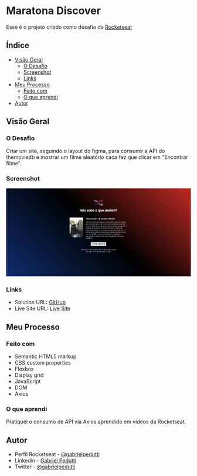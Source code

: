 # Maratona Discover

Esse é o projeto criado como desafio da [Rocketseat](https://www.rocketseat.com.br/)

## Índice

- [Visão Geral](#Visão-Geral)
  - [O Desafio](#O-Desafio)
  - [Screenshot](#screenshot)
  - [Links](#links)
- [Meu Processo](#Meu-Processo)
  - [Feito com](#Feito-com)
  - [O que aprendi](#O-que-aprendi)
- [Autor](#autor)

## Visão Geral

### O Desafio

Criar um site, seguindo o layout do figma, para consumir a API do themoviedb e mostrar um filme aleatório cada fez que clicar em "Encontrar filme".

### Screenshot

![](./screenshot.png)

### Links

- Solution URL: [GitHub](https://github.com/gabrielpedutti/Desafio-rocketflix)
- Live Site URL: [Live Site](https://gabrielpedutti.github.io/Desafio-rocketflix)

## Meu Processo

### Feito com

- Semantic HTML5 markup
- CSS custom properties
- Flexbox
- Display grid
- JavaScript
- DOM
- Axios

### O que aprendi

Pratiquei o consumo de API via Axios aprendido em vídeos da Rocketseat.

## Autor

- Perfil Rocketseat - [@gabrielpedutti](https://app.rocketseat.com.br/me/gabriel-pedutti-03660)
- Linkedin - [Gabriel Pedutti](https://www.linkedin.com/in/gabriel-pedutti-9698b520b/)
- Twitter - [@gabrielpedutti](https://www.twitter.com/gabrielpedutti)



